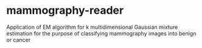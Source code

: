# mammography-reader
Application of EM algorithm for k multidimensional Gaussian mixture estimation for the purpose of classifying mammography images into benign or cancer
